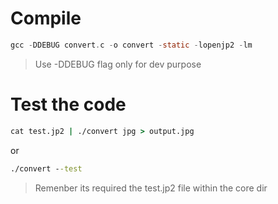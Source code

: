 # Compile
```c
gcc -DDEBUG convert.c -o convert -static -lopenjp2 -lm
```
>Use -DDEBUG flag only for dev purpose

# Test the code
```cmd
cat test.jp2 | ./convert jpg > output.jpg
```
or
```cmd
./convert --test
```
>Remenber its required the test.jp2 file within the core dir